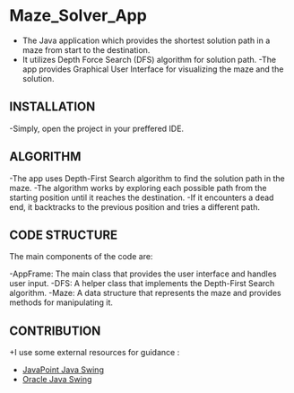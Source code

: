 
# Maze_Solver_App

* The Java application which provides the shortest solution path in a maze from start to the destination.
* It utilizes Depth Force Search (DFS) algorithm for solution path.
-The app provides Graphical User Interface for visualizing the maze and the solution.

## INSTALLATION
-Simply, open the project in your preffered IDE.

## ALGORITHM
-The app uses Depth-First Search algorithm to find the solution path in the maze.
-The algorithm works by exploring each possible path from the starting position until it reaches the destination. 
-If it encounters a dead end, it backtracks to the previous position and tries a different path.

## CODE STRUCTURE
The main components of the code are:

-AppFrame: The main class that provides the user interface and handles user input.
-DFS: A helper class that implements the Depth-First Search algorithm.
-Maze: A data structure that represents the maze and provides methods for manipulating it.

## CONTRIBUTION
+I use some external resources for guidance : 
* [JavaPoint Java Swing](https://www.javatpoint.com/java-swing)
* [Oracle Java Swing](https://docs.oracle.com/javase/tutorial/uiswing/index.html)



